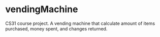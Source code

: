 # vendingMachine
CS31 course project. A vending machine that calculate amount of items purchased, money spent, and changes returned.
